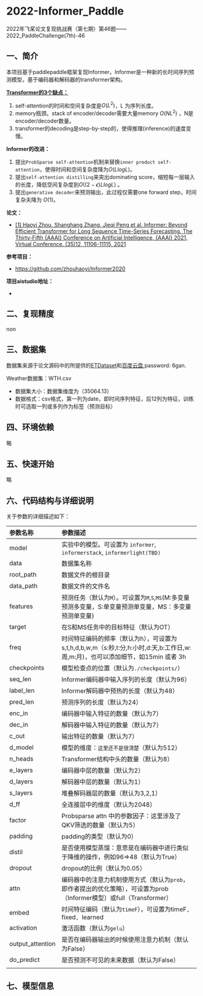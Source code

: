 # 2022-Informer_Paddle

2022年飞桨论文复现挑战赛（第七期）第46题——2022_PaddleChallenge(7th)-46

## 一、简介

本项目基于paddlepaddle框架复现Informer，Informer是一种新的长时间序列预测模型，基于编码器和解码器的transformer架构。

**[Transformer的3个缺点：](https://zhuanlan.zhihu.com/p/480242779)**

1. self-attention的时间和空间复杂度是$O(L^2)$，L 为序列长度。
2. memory瓶颈。stack of encoder/decoder需要大量memory $O(NL^2)$ ，N是encoder/decoder数量。
3. transformer的decoding是step-by-step的，使得推理(inference)的速度变慢。

**Informer的改进：**

1. 提出`ProbSparse self-attention`机制来替换`inner product self-attention`，使得时间和空间复杂度降为$O(LlogL)$。
2. 提出`self-attention distilling`来突出dominating score，缩短每一层输入的长度，降低空间复杂度到$O((2-\epsilon)LlogL)$ 。
3. 提出`generative decoder`来预测输出，此过程仅需要one forward step，时间复杂夫降为 $O(1)$。

**论文：**

- [[1] Haoyi Zhou, Shanghang Zhang, Jieqi Peng et al. Informer: Beyond Efficient Transformer for Long Sequence Time-Series Forecasting. The Thirty-Fifth {AAAI} Conference on Artificial Intelligence, {AAAI} 2021, Virtual Conference. (35)12, 11106-11115, 2021](https://arxiv.org/abs/2012.07436)

**参考项目：**

- https://github.com/zhouhaoyi/Informer2020

**项目aistudio地址：**

- 

## 二、复现精度

non
## 三、数据集

数据集来源于论文源码中的所提供的[ETDataset](https://github.com/zhouhaoyi/ETDataset/blob/main/README_CN.md)和[百度云盘](https://pan.baidu.com/s/1wyaGUisUICYHnfkZzWCwyA?_at_=1665205285640#list/path=%2F),password: 6gan.

Weather数据集：WTH.csv

- 数据集大小：数据集维度为（35064.13）
- 数据格式：csv格式，第一列为date，即时间序列特征，后12列为特征，训练时可选取一列或多列作为标签（预测目标）

## 四、环境依赖

略

## 五、快速开始

略

## 六、代码结构与详细说明

关于参数的详细描述如下：

| 参数名称         | 参数描述                                                     |
| :--------------- | :----------------------------------------------------------- |
| model            | 实验中的模型。可设置为 `informer`, `informerstack`, `informerlight(TBD)` |
| data             | 数据集名称                                                   |
| root_path        | 数据文件的根目录                                             |
| data_path        | 数据文件的文件名                                             |
| features         | 预测任务（默认为`M`）。可设置为`M`,`S`,`MS`(M:多变量预测多变量，S:单变量预测单变量，MS：多变量预测单变量) |
| target           | 在S和MS任务中的目标特征（默认为OT）                          |
| freq             | 时间特征编码的频率（默认为h），可设置为s,t,h,d,b,w,m（s:秒,t:分,h:小时,d:天,b:工作日,w:周,m:月)，也可以添加细节，如15min 或者 3h |
| checkpoints      | 模型检查点的位置（默认为`./checkpoints/`）                   |
| seq_len          | Informer编码器中输入序列的长度（默认为96）                   |
| label_len        | Informer解码器中预热的长度（默认为48）                       |
| pred_len         | 预测序列的长度（默认为24）                                   |
| enc_in           | 编码器中输入特征的数量（默认为7）                            |
| dec_in           | 解码器中输入特征的数量（默认为7）                            |
| c_out            | 输出特征的数量（默认为7）                                    |
| d_model          | 模型的维度：`这里还不是很清楚`（默认为512）                  |
| n_heads          | Transformer结构中头的数量（默认为8）                         |
| e_layers         | 编码器中层的数量（默认为2）                                  |
| d_layers         | 解码器中层的数量（默认为1）                                  |
| s_layers         | 堆叠解码器层的数量（默认为3,2,1）                            |
| d_ff             | 全连接层中的维度（默认为2048）                               |
| factor           | Probsparse attn 中的参数因子：这里涉及了QKV筛选的数量（默认为5） |
| padding          | padding的类型（默认为0）                                     |
| distil           | 是否使用模型蒸馏：意思是在编码器中进行类似于降维的操作，例如96=>48（默认为True） |
| dropout          | dropout的比例（默认为0.05）                                  |
| attn             | 编码器中的注意力机制使用方式（默认为`prob`，即作者提出的优化策略），可设置为prob（Informer模型）或full（Transformer） |
| embed            | 时间特征编码（默认为`timeF`），可设置为timeF`, `fixed`, `learned |
| activation       | 激活函数（默认为`gelu`）                                     |
| output_attention | 是否在编码器输出的时候使用注意力机制（默认为False）          |
| do_predict       | 是否预测不可见的未来数据（默认为False）                      |
|                  |                                                              |



## 七、模型信息